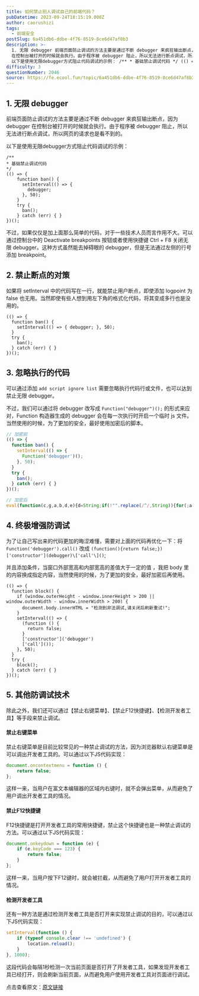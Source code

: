 ```yaml
---
title: 如何禁止别人调试自己的前端代码？
pubDatetime: 2023-09-24T18:15:19.000Z
author: caorushizi
tags:
  - 前端安全
postSlug: 6a451db6-ddbe-4f76-8519-8ce6d47af8b3
description: >-
  1. 无限 debugger 前端页面防止调试的方法主要是通过不断 debugger 来疯狂输出断点，因为 debugger
  在控制台被打开的时候就会执行。由于程序被 debugger 阻止，所以无法进行断点调试，所以网页的请求也是看不到的。
  以下是使用无限debugger方式阻止代码调试的示例： /** * 基础禁止调试代码 */ (() => { function ban() { setInt
difficulty: 3
questionNumber: 2046
source: https://fe.ecool.fun/topic/6a451db6-ddbe-4f76-8519-8ce6d47af8b3
---
```



## 1. 无限 debugger

前端页面防止调试的方法主要是通过不断 debugger 来疯狂输出断点，因为 debugger 在控制台被打开的时候就会执行。由于程序被 debugger 阻止，所以无法进行断点调试，所以网页的请求也是看不到的。

以下是使用无限debugger方式阻止代码调试的示例：

```
/**
* 基础禁止调试代码
*/
(() => {
    function ban() {
      setInterval(() => {
        debugger;
      }, 50);
    }
    try {
      ban();
    } catch (err) { }
})();
```

不过，如果仅仅是加上面那么简单的代码，对于一些技术人员而言作用不大。可以通过控制台中的 Deactivate breakpoints 按钮或者使用快捷键 Ctrl + F8 关闭无限 debugger。这种方式虽然能去掉碍眼的 debugger，但是无法通过左侧的行号添加 breakpoint。

## 2. 禁止断点的对策

如果将 setInterval 中的代码写在一行，就能禁止用户断点，即使添加 logpoint 为 false 也无用。当然即使有些人想到用左下角的格式化代码，将其变成多行也是没用的。

```
(() => {
  function ban() {
    setInterval(() => { debugger; }, 50);
  }
  try {
    ban();
  } catch (err) { }
})();
```

## 3. 忽略执行的代码

可以通过添加 `add script ignore list` 需要忽略执行代码行或文件，也可以达到禁止无限 debugger。

不过，我们可以通过将 debugger 改写成 `Function("debugger")();` 的形式来应对，Function 构造器生成的 debugger 会在每一次执行时开启一个临时 js 文件。当然使用的时候，为了更加的安全，最好使用加密后的脚本。

```js
// 加密前
(() => {
  function ban() {
    setInterval(() => {
      Function('debugger')();
    }, 50);
  }
  try {
    ban();
  } catch (err) { }
})();

// 加密后
eval(function(c,g,a,b,d,e){d=String;if(!"".replace(/^/,String)){for(;a--;)e[a]=b[a]||a;b=[function(f){return e[f]}];d=function(){return"\w+"};a=1}for(;a--;)b[a]&&(c=c.replace(new RegExp("\b"+d(a)+"\b","g"),b[a]));return c}('(()=>{1 0(){2(()=>{3("4")()},5)}6{0()}7(8){}})();',9,9,"block function setInterval Function debugger 50 try catch err".split(" "),0,{}));

```

## 4. 终极增强防调试

为了让自己写出来的代码更加的晦涩难懂，需要对上面的代码再优化一下：将 `Function('debugger').call()` 改成 `(function(){return false;})['constructor'](debugger)\['call'\]()`;

并且添加条件，当窗口外部宽高和内部宽高的差值大于一定的值 ，我把 body 里的内容换成指定内容，当然使用的时候，为了更加的安全，最好加密后再使用。

```
(() => {
  function block() {
    if (window.outerHeight - window.innerHeight > 200 || window.outerWidth - window.innerWidth > 200) {
      document.body.innerHTML = "检测到非法调试,请关闭后刷新重试!";
    }
    setInterval(() => {
      (function () {
        return false;
      }
      ['constructor']('debugger')
      ['call']());
    }, 50);
  }
  try {
    block();
  } catch (err) { }
})();
```

## 5. 其他防调试技术

除此之外，我们还可以通过【禁止右键菜单】、【禁止F12快捷键】、【检测开发者工具】等手段来禁止调试。

#### 禁止右键菜单

禁止右键菜单是目前比较常见的一种禁止调试的方法，因为浏览器默认右键菜单是可以调出开发者工具的。可以通过以下JS代码实现：

```js
document.oncontextmenu = function () {
    return false;
};
```

这样一来，当用户在富文本编辑器的区域内右键时，就不会弹出菜单，从而避免了用户调出开发者工具的情况。

#### 禁止F12快捷键

F12快捷键是打开开发者工具的常用快捷键，禁止这个快捷键也是一种禁止调试的方法。可以通过以下JS代码实现：

```js
document.onkeydown = function (e) {
    if (e.keyCode === 123) {
        return false;
    }
};
```

这样一来，当用户按下F12键时，就会被拦截，从而避免了用户打开开发者工具的情况。

#### 检测开发者工具

还有一种方法是通过检测开发者工具是否打开来实现禁止调试的目的，可以通过以下JS代码实现：

```js
setInterval(function () {
    if (typeof console.clear !== 'undefined') {
        location.reload();
    }
}, 1000);
```

这段代码会每隔1秒检测一次当前页面是否打开了开发者工具，如果发现开发者工具已经打开，则会刷新当前页面，从而避免用户使用开发者工具对页面进行调试。



点击查看原文：[原文链接](https://mp.weixin.qq.com/s?__biz=Mzk0NTI2NDgxNQ==&mid=2247489707&idx=1&sn=e1c00785af7bb6983ae03229247398a6&chksm=c319596bf46ed07de2de6b9dc540a8c24e6f2d5bfdf39cac9b5f77db3d3e9356f7bac6cc8a1c&token=1211258579&lang=zh_CN#rd)
